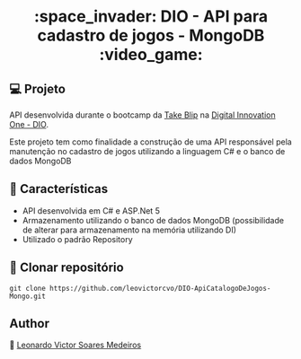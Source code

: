 <h1 align="center">:space_invader: DIO - API para cadastro de jogos - MongoDB :video_game:</h1>

## :computer: Projeto

API desenvolvida durante o bootcamp da [Take Blip](https://https://www.take.net/) na [Digital Innovation One - DIO](https://digitalinnovation.one/). 

Este projeto tem como finalidade a construção de uma API responsável pela manutenção no cadastro de jogos utilizando a linguagem C# e o banco de dados MongoDB

## :wrench: Características

- API desenvolvida em C# e ASP.Net 5
- Armazenamento utilizando o banco de dados MongoDB (possibilidade de alterar para armazenamento na memória utilizando DI)
- Utilizado o padrão Repository

## :floppy_disk: Clonar repositório

```git clone https://github.com/leovictorcvo/DIO-ApiCatalogoDeJogos-Mongo.git```


## Author

:boy: [Leonardo Victor Soares Medeiros](https://github.com/leovictorcvo)

